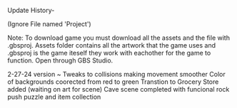 Update History-

(Ignore File named 'Project')

Note: To download game you must download all the assets and the file with .gbsproj. Assets folder contains all the artwork that the game uses and .gbsproj is the game iteself they work with eachother for the game to function. Open through GBS Studio.

2-27-24 version ~ Tweaks to collisions making movement smoother
                  Color of backgrounds coorected from red to green
                  Transtion to Grocery Store added (waiting on art for scene)
                  Cave scene completed with funcional rock push puzzle and item collection
